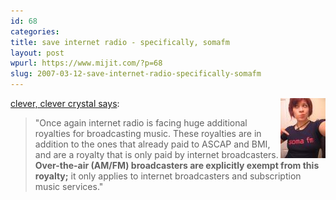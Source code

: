 ```yaml
---
id: 68
categories: 
title: save internet radio - specifically, somafm
layout: post
wpurl: https://www.mijit.com/?p=68
slug: 2007-03-12-save-internet-radio-specifically-somafm
---
```

<a href="https://www.cleverclevergirl.com/?p=52">clever, clever crystal says</a>:
<img src="/images/2007/03/somafm_shirt.thumbnail.jpg" alt="somafm_shirt.jpg" align="right" />
<blockquote>"Once again internet radio is facing huge additional royalties for broadcasting music. These royalties are in addition to the ones that already paid to ASCAP and BMI, and are a royalty that is only paid by internet broadcasters. <strong>Over-the-air (AM/FM) broadcasters are explicitly exempt from this royalty;</strong> it only applies to internet broadcasters and subscription music services."</blockquote>
